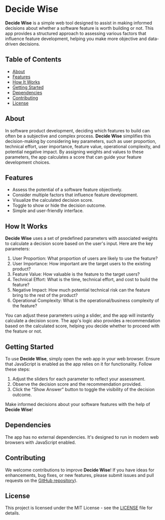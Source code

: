 # Decide Wise

**Decide Wise** is a simple web tool designed to assist in making informed decisions about whether a software feature is worth building or not. This app provides a structured approach to assessing various factors that influence feature development, helping you make more objective and data-driven decisions.

## Table of Contents

- [About](#about)
- [Features](#features)
- [How It Works](#how-it-works)
- [Getting Started](#getting-started)
- [Dependencies](#dependencies)
- [Contributing](#contributing)
- [License](#license)

## About

In software product development, deciding which features to build can often be a subjective and complex process. **Decide Wise** simplifies this decision-making by considering key parameters, such as user proportion, technical effort, user importance, feature value, operational complexity, and potential negative impact. By assigning weights and values to these parameters, the app calculates a score that can guide your feature development choices.

## Features

- Assess the potential of a software feature objectively.
- Consider multiple factors that influence feature development.
- Visualize the calculated decision score.
- Toggle to show or hide the decision outcome.
- Simple and user-friendly interface.

## How It Works

**Decide Wise** uses a set of predefined parameters with associated weights to calculate a decision score based on the user's input. Here are the key parameters:

1. User Proportion: What proportion of users are likely to use the feature?
2. User Importance: How important are the target users to the existing product?
3. Feature Value: How valuable is the feature to the target users?
4. Technical Effort: What is the time, technical effort, and cost to build the feature?
5. Negative Impact: How much potential technical risk can the feature bring to the rest of the product?
6. Operational Complexity: What is the operational/business complexity of the feature?

You can adjust these parameters using a slider, and the app will instantly calculate a decision score. The app's logic also provides a recommendation based on the calculated score, helping you decide whether to proceed with the feature or not.

## Getting Started

To use **Decide Wise**, simply open the web app in your web browser. Ensure that JavaScript is enabled as the app relies on it for functionality. Follow these steps:

1. Adjust the sliders for each parameter to reflect your assessment.
2. Observe the decision score and the recommendation provided.
3. Click the "Show Answer" button to toggle the visibility of the decision outcome.

Make informed decisions about your software features with the help of **Decide Wise**!

## Dependencies

The app has no external dependencies. It's designed to run in modern web browsers with JavaScript enabled.

## Contributing

We welcome contributions to improve **Decide Wise**! If you have ideas for enhancements, bug fixes, or new features, please submit issues and pull requests on the [GitHub repository](https://github.com/avi4h/decide-wise)).

## License

This project is licensed under the MIT License - see the [LICENSE](https://opensource.org/license/mit/) file for details.
